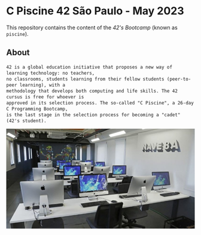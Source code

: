# C Piscine 42 São Paulo - May 2023
This repository contains the content of the *42's Bootcamp* (known as `piscine`).

## About 

	42 is a global education initiative that proposes a new way of learning technology: no teachers,
	no classrooms, students learning from their fellow students (peer-to-peer learning), with a
	methodology that develops both computing and life skills. The 42 cursus is free for whoever is
	approved in its selection process. The so-called "C Piscine", a 26-day C Programming Bootcamp,
	is the last stage in the selection process for becoming a "cadet" (42's student).
  
<div align=center><img src='42-sp.jpg' alt='4sp-image' width=700 align='center'></div>
